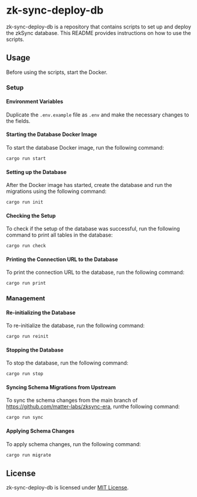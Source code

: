 # zk-sync-deploy-db

zk-sync-deploy-db is a repository that contains scripts to set up and deploy the zkSync database. This README provides instructions on how to use the scripts.

## Usage

Before using the scripts, start the Docker.

### Setup

#### Environment Variables

Duplicate the `.env.example` file as `.env` and make the necessary changes to the fields.

#### Starting the Database Docker Image 

To start the database Docker image, run the following command:

```sh
cargo run start
```

#### Setting up the Database

After the Docker image has started, create the database and run the migrations using the following command:

```sh
cargo run init
```

#### Checking the Setup

To check if the setup of the database was successful, run the following command to print all tables in the database:

```sh
cargo run check
```

#### Printing the Connection URL to the Database

To print the connection URL to the database, run the following command:

```sh
cargo run print
```

### Management

#### Re-initializing the Database

To re-initialize the database, run the following command:

```sh
cargo run reinit
```

#### Stopping the Database

To stop the database, run the following command:

```sh
cargo run stop
```

#### Syncing Schema Migrations from Upstream

To sync the schema changes from the main branch of https://github.com/matter-labs/zksync-era, runthe following command:

```sh
cargo run sync
```

#### Applying Schema Changes

To apply schema changes, run the following command:

```sh
cargo run migrate
```

## License

zk-sync-deploy-db is licensed under [MIT License](https://github.com/matter-labs/zk-sync-deploy-db/blob/main/LICENSE).